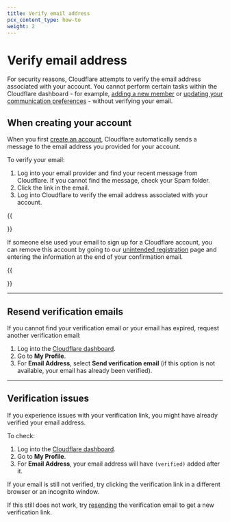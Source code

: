 ```yaml
---
title: Verify email address
pcx_content_type: how-to
weight: 2
---
```


# Verify email address

For security reasons, Cloudflare attempts to verify the email address associated with your account. You cannot perform certain tasks within the Cloudflare dashboard - for example, [adding a new member](/fundamentals/setup/manage-members/manage/#add-account-members) or [updating your communication preferences](/fundamentals/setup/account/customize-account/communication-preference/) - without verifying your email.

## When creating your account

When you first [create an account](/fundamentals/setup/account-setup/create-account/), Cloudflare automatically sends a message to the email address you provided for your account.

To verify your email:

1. Log into your email provider and find your recent message from Cloudflare. If you cannot find the message, check your Spam folder.
2. Click the link in the email.
3. Log into Cloudflare to verify the email address associated with your account.

{{<Aside type="note">}}

If someone else used your email to sign up for a Cloudflare account, you can remove this account by going to our [unintended registration](https://dash.cloudflare.com/unintended-registration) page and entering the information at the end of your confirmation email.

{{</Aside>}}

---

## Resend verification emails

If you cannot find your verification email or your email has expired, request another verification email:

1. Log into the [Cloudflare dashboard](https://dash.cloudflare.com).
2. Go to **My Profile**.
3. For **Email Address**, select **Send verification email** (if this option is not available, your email has already been verified).

---

## Verification issues

If you experience issues with your verification link, you might have already verified your email address.

To check:

1. Log into the [Cloudflare dashboard](https://dash.cloudflare.com).
2. Go to **My Profile**.
3. For **Email Address**, your email address will have `(verified)` added after it.

If your email is still not verified, try clicking the verification link in a different browser or an incognito window. 

If this still does not work, try [resending](#resend-verification-emails) the verification email to get a new verification link.